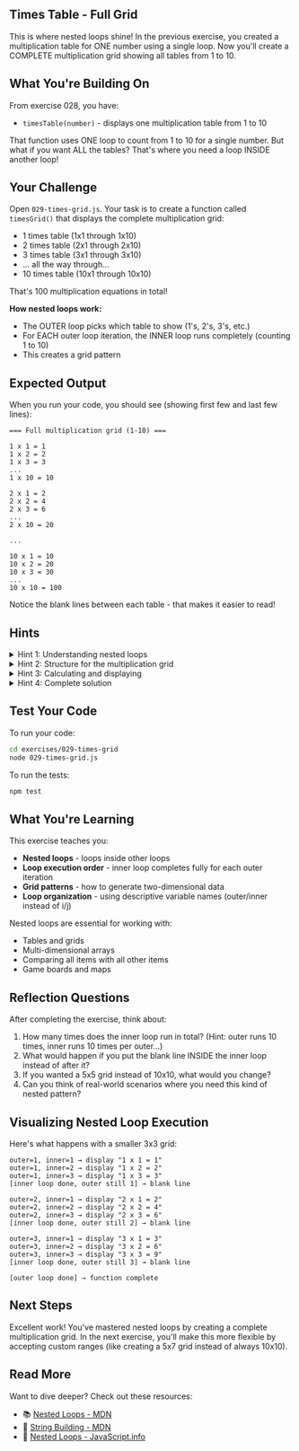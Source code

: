## Times Table - Full Grid

This is where nested loops shine! In the previous exercise, you created a multiplication table for ONE number using a single loop. Now you'll create a COMPLETE multiplication grid showing all tables from 1 to 10.

## What You're Building On

From exercise 028, you have:
- `timesTable(number)` - displays one multiplication table from 1 to 10

That function uses ONE loop to count from 1 to 10 for a single number. But what if you want ALL the tables? That's where you need a loop INSIDE another loop!

## Your Challenge

Open `029-times-grid.js`. Your task is to create a function called `timesGrid()` that displays the complete multiplication grid:
- 1 times table (1x1 through 1x10)
- 2 times table (2x1 through 2x10)
- 3 times table (3x1 through 3x10)
- ... all the way through...
- 10 times table (10x1 through 10x10)

That's 100 multiplication equations in total!

**How nested loops work:**
- The OUTER loop picks which table to show (1's, 2's, 3's, etc.)
- For EACH outer loop iteration, the INNER loop runs completely (counting 1 to 10)
- This creates a grid pattern

## Expected Output

When you run your code, you should see (showing first few and last few lines):

```
=== Full multiplication grid (1-10) ===

1 x 1 = 1
1 x 2 = 2
1 x 3 = 3
...
1 x 10 = 10

2 x 1 = 2
2 x 2 = 4
2 x 3 = 6
...
2 x 10 = 20

...

10 x 1 = 10
10 x 2 = 20
10 x 3 = 30
...
10 x 10 = 100
```

Notice the blank lines between each table - that makes it easier to read!

## Hints

<details>
<summary>Hint 1: Understanding nested loops</summary>

A nested loop is simply a loop inside another loop:

```javascript
for (let outer = 1; outer <= 3; outer++) {
  console.log(`Outer loop: ${outer}`);

  for (let inner = 1; inner <= 3; inner++) {
    console.log(`  Inner loop: ${inner}`);
  }
}
```

Output:
```
Outer loop: 1
  Inner loop: 1
  Inner loop: 2
  Inner loop: 3
Outer loop: 2
  Inner loop: 1
  Inner loop: 2
  Inner loop: 3
Outer loop: 3
  Inner loop: 1
  Inner loop: 2
  Inner loop: 3
```

The inner loop runs COMPLETELY for each iteration of the outer loop!

</details>

<details>
<summary>Hint 2: Structure for the multiplication grid</summary>

For a multiplication grid:
- Outer loop = which table (1's table, 2's table, etc.)
- Inner loop = multiplying by 1, 2, 3... up to 10

```javascript
for (let outer = 1; outer <= 10; outer++) {
  // outer is 1, then 2, then 3... up to 10

  for (let inner = 1; inner <= 10; inner++) {
    // For each outer, inner goes 1, 2, 3... up to 10
    // Display: outer x inner = result
  }

  // After inner loop finishes, add spacing
}
```

</details>

<details>
<summary>Hint 3: Calculating and displaying</summary>

Inside the nested loops, calculate the result and display it:

```javascript
for (let outer = 1; outer <= 10; outer++) {
  for (let inner = 1; inner <= 10; inner++) {
    let result = outer * inner;
    console.log(`${outer} x ${inner} = ${result}`);
  }
  console.log(""); // Blank line after each table
}
```

The blank line after the inner loop completes makes each table visually separated.

</details>

<details>
<summary>Hint 4: Complete solution</summary>

```javascript
export function timesGrid() {
  for (let outer = 1; outer <= 10; outer++) {
    for (let inner = 1; inner <= 10; inner++) {
      let result = outer * inner;
      console.log(`${outer} x ${inner} = ${result}`);
    }
    console.log(""); // Add spacing between tables
  }
}
```

This creates 10 complete multiplication tables, one after another!

</details>

## Test Your Code

To run your code:
```bash
cd exercises/029-times-grid
node 029-times-grid.js
```

To run the tests:
```bash
npm test
```

## What You're Learning

This exercise teaches you:
- **Nested loops** - loops inside other loops
- **Loop execution order** - inner loop completes fully for each outer iteration
- **Grid patterns** - how to generate two-dimensional data
- **Loop organization** - using descriptive variable names (outer/inner instead of i/j)

Nested loops are essential for working with:
- Tables and grids
- Multi-dimensional arrays
- Comparing all items with all other items
- Game boards and maps

## Reflection Questions

After completing the exercise, think about:
1. How many times does the inner loop run in total? (Hint: outer runs 10 times, inner runs 10 times per outer...)
2. What would happen if you put the blank line INSIDE the inner loop instead of after it?
3. If you wanted a 5x5 grid instead of 10x10, what would you change?
4. Can you think of real-world scenarios where you need this kind of nested pattern?

## Visualizing Nested Loop Execution

Here's what happens with a smaller 3x3 grid:

```
outer=1, inner=1 → display "1 x 1 = 1"
outer=1, inner=2 → display "1 x 2 = 2"
outer=1, inner=3 → display "1 x 3 = 3"
[inner loop done, outer still 1] → blank line

outer=2, inner=1 → display "2 x 1 = 2"
outer=2, inner=2 → display "2 x 2 = 4"
outer=2, inner=3 → display "2 x 3 = 6"
[inner loop done, outer still 2] → blank line

outer=3, inner=1 → display "3 x 1 = 3"
outer=3, inner=2 → display "3 x 2 = 6"
outer=3, inner=3 → display "3 x 3 = 9"
[inner loop done, outer still 3] → blank line

[outer loop done] → function complete
```

## Next Steps

Excellent work! You've mastered nested loops by creating a complete multiplication grid. In the next exercise, you'll make this more flexible by accepting custom ranges (like creating a 5x7 grid instead of always 10x10).

## Read More

Want to dive deeper? Check out these resources:

- 📚 [Nested Loops - MDN](https://developer.mozilla.org/en-US/docs/Web/JavaScript/Guide/Loops_and_iteration#nested_loops)
- 📖 [String Building - MDN](https://developer.mozilla.org/en-US/docs/Web/JavaScript/Reference/Global_Objects/String)
- 🎯 [Nested Loops - JavaScript.info](https://javascript.info/while-for#nested-loops)

